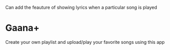 Can add the feauture of showing lyrics when a particular song is played
# Gaana+
Create your own playlist and upload/play your favorite songs using this app

